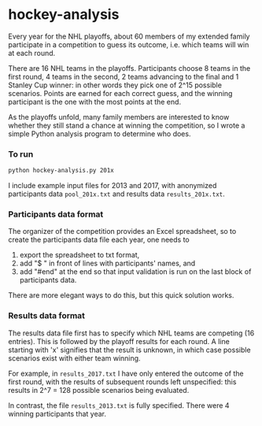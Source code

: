 # hockey-analysis

Every year for the NHL playoffs, about 60 members of my extended family participate in a competition to guess its outcome, i.e. which teams will win at each round.

There are 16 NHL teams in the playoffs.
Participants choose 8 teams in the first round, 4 teams in the second, 2 teams advancing to the final and 1 Stanley Cup winner:
in other words they pick one of 2^15 possible scenarios.
Points are earned for each correct guess, and the winning participant is the one with the most points at the end.

As the playoffs unfold, many family members are interested to know whether they still stand a chance at winning the competition, so I wrote a simple Python analysis program to determine who does.


### To run

```bash
python hockey-analysis.py 201x
```

I include example input files for 2013 and 2017, with anonymized participants data `pool_201x.txt` and results data `results_201x.txt`.


### Participants data format

The organizer of the competition provides an Excel spreadsheet, so to create the participants data file each year, one needs to
1. export the spreadsheet to txt format, 
1. add "$ " in front of lines with participants' names, and
1. add "#end" at the end so that input validation is run on the last block of participants data.

There are more elegant ways to do this, but this quick solution works.


### Results data format

The results data file first has to specify which NHL teams are competing (16 entries).
This is followed by the playoff results for each round.
A line starting with 'x' signifies that the result is unknown, in which case possible scenarios exist with either team winning.

For example, in `results_2017.txt` I have only entered the outcome of the first round, with the results of subsequent rounds left unspecified:
this results in 2^7 = 128 possible scenarios being evaluated.

In contrast, the file `results_2013.txt` is fully specified.
There were 4 winning participants that year.

